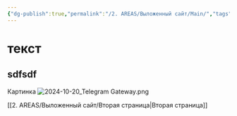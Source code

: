 ```yaml
---
{"dg-publish":true,"permalink":"/2. AREAS/Выложенный сайт/Main/","tags":["gardenEntry"]}
---
```



# текст
## sdfsdf
Картинка
![2024-10-20_Telegram Gateway.png](/img/user/2024-10-20_Telegram%20Gateway.png)

[[2. AREAS/Выложенный сайт/Вторая страница\|Вторая страница]]
